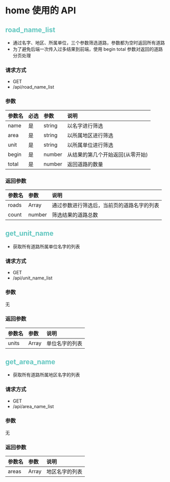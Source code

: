 # home 使用的 API

## <font color=#60c6bf>road_name_list</font>

- 通过名字、地区、所属单位，三个参数筛选道路，参数都为空时返回所有道路
- 为了避免后端一次传入过多结果到前端，使用 begin total 参数对返回的道路分页处理

### 请求方式

- GET
- /api/road_name_list

### 参数

| 参数名 | 必选 | 参数   | 说明                             |
| :----- | :--- | :----- | :------------------------------- |
| name   | 是   | string | 以名字进行筛选                   |
| area   | 是   | string | 以所属地区进行筛选               |
| unit   | 是   | string | 以所属单位进行筛选               |
| begin  | 是   | number | 从结果的第几个开始返回(从零开始) |
| total  | 是   | number | 返回道路的数量                   |

### 返回参数

| 参数名 | 参数          | 说明                                       |
| :----- | :------------ | :----------------------------------------- |
| roads  | Array<string> | 通过参数进行筛选后，当前页的道路名字的列表 |
| count  | number        | 筛选结果的道路总数                         |

## <font color=#60c6bf>get_unit_name</font>

- 获取所有道路所属单位名字的列表

### 请求方式

- GET
- /api/unit_name_list

### 参数

无

### 返回参数

| 参数名 | 参数          | 说明           |
| :----- | :------------ | :------------- |
| units  | Array<string> | 单位名字的列表 |

## <font color=#60c6bf>get_area_name</font>

- 获取所有道路所属地区名字的列表

### 请求方式

- GET
- /api/area_name_list

### 参数

无

### 返回参数

| 参数名 | 参数          | 说明           |
| :----- | :------------ | :------------- |
| areas  | Array<string> | 地区名字的列表 |